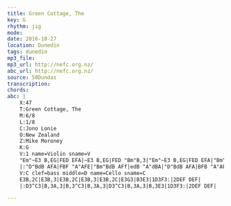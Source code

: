 ```yaml
---
title: Green Cottage, The
key: G
rhythm: jig 
mode:
date: 2016-10-27
location: Dunedin
tags: dunedin
mp3_file:
mp3_url: http://nefc.org.nz/
abc_url: http://nefc.org.nz/
source: 50Dundas
transcription:
chords: 
abc: |
    X:47
    T:Green Cottage, The
    M:6/8
    L:1/8
    C:Jono Lonie
    O:New Zealand
    Z:Mike Moroney
    K:G
    V:1 name=Violin sname=V
    "Em"~E3 B,EG|FED EFA|~E3 B,EG|FED "Bm"B,3|"Em"~E3 B,EG|FED EFA|"Bm"BdB AFE|1 "D"FGA FED:|2"A7"FGA FGA|
    |:"D"BdB AFA|FBF "A"AFE|"Bm"BdB AFf|edB "A"dBA|"D"BdB AFA|BFB "A"AFA|"Em"gfe dBA|1 FGA FED:|2 FGA BGF||
    V:C clef=bass middle=D name=Cello sname=C
    E3B,2C|E3B,3|E3B,2C|E3B,3|E3B,2C|E3G3|B3E3|1D3F3:|2DEF DEF|
    |:D3^C3|B,3A,3|B,3^C3|B,3A,3|D3^C3|B,3A,3|B,3E3|1D3F3:|2DEF DEF|

---
```

